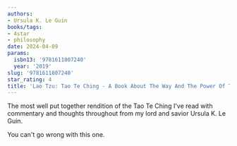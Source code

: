 ```yaml
---
authors:
- Ursula K. Le Guin
books/tags:
- 4star
- philosophy
date: 2024-04-09
params:
  isbn13: '9781611807240'
  year: '2019'
slug: '9781611807240'
star_rating: 4
title: 'Lao Tzu: Tao Te Ching - A Book About The Way And The Power Of The Way'
---
```


The most well put together rendition of the Tao Te Ching I've read with commentary and thoughts throughout from my lord and savior Ursula K. Le Guin.

You can't go wrong with this one.

<!--more-->